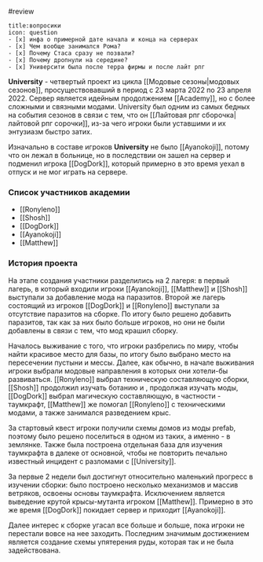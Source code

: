 #review 
```ad-note
title:вопросики
icon: question
- [x] инфа о примерной дате начала и конца на серверах
- [x] Чем вообще занимался Рома? 
- [x] Почему Стаса сразу не позвали?
- [x] Почему дропнули на середине?
- [x] Университи была после терра фирмы и после лайт рпг
```
**University**  - четвертый проект из цикла [[Модовые сезоны|модовых сезонов]], просуществовавший в период с 23 марта 2022 по 23 апреля 2022. Сервер является идейным продолжением [[Academy]], но с более сложными и связными модами. University был одним из самых бедных на события сезонов в связи с тем, что он [[Лайтовая рпг сборочка|лайтовой рпг сорочки]], из-за чего игроки были уставшими и их энтузиазм быстро затих.


Изначально в составе игроков **University** не было [[Ayanokoji]], потому что он лежал в больнице, но в последствии он зашел на сервер и подменил игрока [[DogDork]], который примерно в это время уехал в отпуск и не мог играть на сервере.

### Список участников академии
- [[Ronyleno]]
- [[Shosh]]
- [[DogDork]]
- [[Ayanokoji]]
- [[Matthew]]

### История проекта
На этапе создания участники разделились на 2 лагеря: в первый лагерь, в который входили игроки [[Ayanokoji]], [[Matthew]] и [[Shosh]] выступали за добавление мода на паразитов. Второй же лагерь состоящий из игроков [[DogDork]] и [[Ronyleno]] выступали за отсутствие паразитов на сборке. По итогу было решено добавить паразитов, так как за них было больше игроков, но они не были добавлены в связи с тем, что мод крашил сборку.

Началось выживание с того, что игроки разбрелись по миру, чтобы найти красивое место для базы, по итогу было выбрано место на пересечении пустыни и мессы. Далее, как обычно, в начале выживания игроки выбрали модовые направления в которых они хотели-бы развиваться. [[Ronyleno]] выбрал техническую составляющую сборки, [[Shosh]] продолжил изучать ботанию и , продолжая изучать моды, [[DogDork]] выбрал магическую составляющую, в частности - таумкрафт, [[Matthew]] же помогал [[Ronyleno]] с техническими модами, а также занимался разведением крыс.

За стартовый квест игроки получили схемы домов из моды prefab, поэтому было решено поселиться в одном из таких, а именно - в землянке. Также была построена отдельная база для изучения таумкрафта в далеке от основной, чтобы не повторить печально известный инцидент с разломами с [[University]]. 

За первые 2 недели был достигнут относительно маленький прогресс в изучении сборки: было построено несколько механизмов и массив ветряков, освоены основы таумкрафта. Исключением является выведение крутой крысы-мутанта игроком [[Matthew]]. Примерно в это же время [[DogDork]] покидает сервер и приходит [[Ayanokoji]].

Далее интерес к сборке угасал все больше и больше, пока игроки не перестали вовсе на нее заходить. Последним значимым достижением является создание схемы упятерения руды, которая так и не была задействована.








